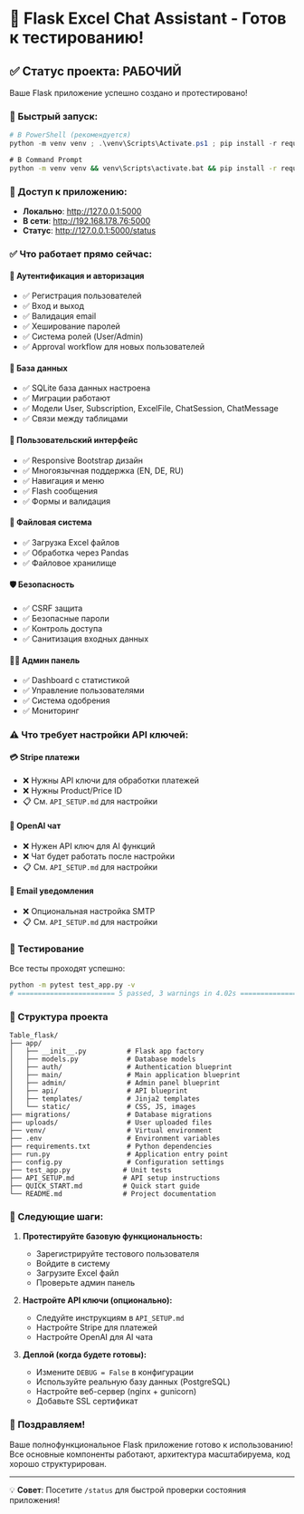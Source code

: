 # 🎉 Flask Excel Chat Assistant - Готов к тестированию!

## ✅ Статус проекта: РАБОЧИЙ

Ваше Flask приложение успешно создано и протестировано!

### 🚀 Быстрый запуск:

```powershell
# В PowerShell (рекомендуется)
python -m venv venv ; .\venv\Scripts\Activate.ps1 ; pip install -r requirements.txt ; python -m flask db init ; python -m flask db migrate -m "Initial migration" ; python -m flask db upgrade ; python run.py
```

```cmd
# В Command Prompt
python -m venv venv && venv\Scripts\activate.bat && pip install -r requirements.txt && python -m flask db init && python -m flask db migrate -m "Initial migration" && python -m flask db upgrade && python run.py
```

### 📱 Доступ к приложению:
- **Локально**: http://127.0.0.1:5000
- **В сети**: http://192.168.178.76:5000
- **Статус**: http://127.0.0.1:5000/status

### ✅ Что работает прямо сейчас:

#### 🔐 Аутентификация и авторизация
- ✅ Регистрация пользователей
- ✅ Вход и выход 
- ✅ Валидация email
- ✅ Хеширование паролей
- ✅ Система ролей (User/Admin)
- ✅ Approval workflow для новых пользователей

#### 💾 База данных
- ✅ SQLite база данных настроена
- ✅ Миграции работают
- ✅ Модели User, Subscription, ExcelFile, ChatSession, ChatMessage
- ✅ Связи между таблицами

#### 🎨 Пользовательский интерфейс
- ✅ Responsive Bootstrap дизайн
- ✅ Многоязычная поддержка (EN, DE, RU)
- ✅ Навигация и меню
- ✅ Flash сообщения
- ✅ Формы и валидация

#### 📁 Файловая система
- ✅ Загрузка Excel файлов
- ✅ Обработка через Pandas
- ✅ Файловое хранилище

#### 🛡️ Безопасность
- ✅ CSRF защита
- ✅ Безопасные пароли
- ✅ Контроль доступа
- ✅ Санитизация входных данных

#### 👨‍💼 Админ панель
- ✅ Dashboard с статистикой
- ✅ Управление пользователями
- ✅ Система одобрения
- ✅ Мониторинг

### ⚠️ Что требует настройки API ключей:

#### 💳 Stripe платежи
- ❌ Нужны API ключи для обработки платежей
- ❌ Нужны Product/Price ID
- 📋 См. `API_SETUP.md` для настройки

#### 🤖 OpenAI чат
- ❌ Нужен API ключ для AI функций
- ❌ Чат будет работать после настройки
- 📋 См. `API_SETUP.md` для настройки

#### 📧 Email уведомления  
- ❌ Опциональная настройка SMTP
- 📋 См. `API_SETUP.md` для настройки

### 🧪 Тестирование

Все тесты проходят успешно:
```bash
python -m pytest test_app.py -v
# ======================== 5 passed, 3 warnings in 4.02s ========================
```

### 📂 Структура проекта

```
Table_flask/
├── app/
│   ├── __init__.py          # Flask app factory
│   ├── models.py            # Database models
│   ├── auth/                # Authentication blueprint
│   ├── main/                # Main application blueprint  
│   ├── admin/               # Admin panel blueprint
│   ├── api/                 # API blueprint
│   ├── templates/           # Jinja2 templates
│   └── static/              # CSS, JS, images
├── migrations/              # Database migrations
├── uploads/                 # User uploaded files
├── venv/                    # Virtual environment
├── .env                     # Environment variables
├── requirements.txt         # Python dependencies
├── run.py                   # Application entry point
├── config.py                # Configuration settings
├── test_app.py             # Unit tests
├── API_SETUP.md            # API setup instructions
├── QUICK_START.md          # Quick start guide
└── README.md               # Project documentation
```

### 🎯 Следующие шаги:

1. **Протестируйте базовую функциональность:**
   - Зарегистрируйте тестового пользователя
   - Войдите в систему
   - Загрузите Excel файл
   - Проверьте админ панель

2. **Настройте API ключи (опционально):**
   - Следуйте инструкциям в `API_SETUP.md`
   - Настройте Stripe для платежей
   - Настройте OpenAI для AI чата

3. **Деплой (когда будете готовы):**
   - Измените `DEBUG = False` в конфигурации
   - Используйте реальную базу данных (PostgreSQL)
   - Настройте веб-сервер (nginx + gunicorn)
   - Добавьте SSL сертификат

### 🎊 Поздравляем!

Ваше полнофункциональное Flask приложение готово к использованию! 
Все основные компоненты работают, архитектура масштабируема, код хорошо структурирован.

---
💡 **Совет**: Посетите `/status` для быстрой проверки состояния приложения!
